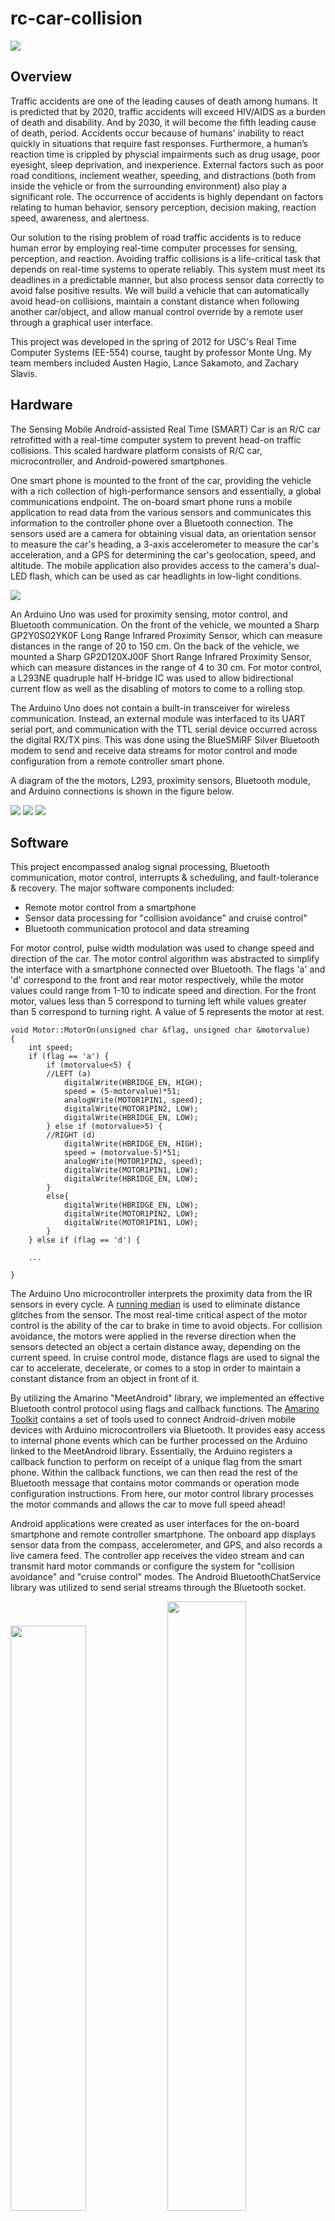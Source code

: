 rc-car-collision
================

<img src="http://niftyhedgehog.com/rc-car-collision/images/profile_view.jpg">

## Overview
Traffic accidents are one of the leading causes of death among humans. It is predicted that by 2020, traffic accidents will exceed HIV/AIDS as a burden of death and disability. And by 2030, it will become the fifth leading cause of death, period. Accidents occur because of humans' inability to react quickly in situations that require fast responses. Furthermore, a human’s reaction time is crippled by physcial impairments such as drug usage, poor eyesight, sleep deprivation, and inexperience. External factors such as poor road conditions, inclement weather, speeding, and distractions (both from inside the vehicle or from the surrounding environment) also play a significant role. The occurrence of accidents is highly dependant on factors relating to human behavior, sensory perception, decision making, reaction speed, awareness, and alertness.

Our solution to the rising problem of road traffic accidents is to reduce human error by employing real-time computer processes for sensing, perception, and reaction. Avoiding traffic collisions is a life-critical task that depends on real-time systems to operate reliably. This system must meet its deadlines in a predictable manner, but also process sensor data correctly to avoid false positive results. We will build a vehicle that can automatically avoid head-on collisions, maintain a constant distance when following another car/object, and allow manual control override by a remote user through a graphical user interface. 

This project was developed in the spring of 2012 for USC's Real Time Computer Systems (EE-554) course, taught by professor Monte Ung. My team members included Austen Hagio, Lance Sakamoto, and Zachary Slavis.


## Hardware
The Sensing Mobile Android-assisted Real Time (SMART) Car is an R/C car retrofitted with a real-time computer system to prevent head-on traffic collisions. This scaled hardware platform consists of R/C car, microcontroller, and Android-powered smartphones.

One smart phone is mounted to the front of the car, providing the vehicle with a rich collection of high-performance sensors and essentially, a global communications endpoint. The on-board smart phone runs a mobile application to read data from the various sensors and communicates this information to the controller phone over a Bluetooth connection. The sensors used are a camera for obtaining visual data, an orientation sensor to measure the car's heading, a 3-axis accelerometer to measure the car's acceleration, and a GPS for determining the car's geolocation, speed, and altitude. The mobile application also provides access to the camera's dual-LED flash, which can be used as car headlights in low-light conditions.

<img src="http://niftyhedgehog.com/rc-car-collision/images/EE554ProjectProposal.png">

An Arduino Uno was used for proximity sensing, motor control, and Bluetooth communication. On the front of the vehicle, we mounted a Sharp GP2Y0S02YK0F Long Range Infrared Proximity Sensor, which can measure distances in the range of 20 to 150 cm. On the back of the vehicle, we mounted a Sharp GP2D120XJ00F Short Range Infrared Proximity Sensor, which can measure distances in the range of 4 to 30 cm. For motor control, a L293NE quadruple half H-bridge IC was used to allow bidirectional current flow as well as the disabling of motors to come to a rolling stop.

The Arduino Uno does not contain a built-in transceiver for wireless communication. Instead, an external module was interfaced to its UART serial port, and communication with the TTL serial device occurred across the digital RX/TX pins. This was done using the BlueSMiRF Silver Bluetooth modem to send and receive data streams for motor control and mode configuration from a remote controller smart phone.  

A diagram of the the motors, L293, proximity sensors, Bluetooth module, and Arduino connections is shown in the figure below.

<img src="http://niftyhedgehog.com/rc-car-collision/images/Smart_Car_diagram.png">

<img src="http://niftyhedgehog.com/rc-car-collision/images/aerial_view.jpg">

<img src="http://niftyhedgehog.com/rc-car-collision/images/star_view.jpg">


## Software
This project encompassed analog signal processing, Bluetooth communication, motor control, interrupts & scheduling, and fault-tolerance & recovery. The major software components included: 

* Remote motor control from a smartphone
* Sensor data processing for "collision avoidance" and cruise control"
* Bluetooth communication protocol and data streaming

For motor control, pulse width modulation was used to change speed and direction of the car. The motor control algorithm was abstracted to simplify the interface with a smartphone connected over Bluetooth. The flags 'a' and 'd' correspond to the front and rear motor respectively, while the motor values could range from 1-10 to indicate speed and direction. For the front motor, values less than 5 correspond to turning left while values greater than 5 correspond to turning right. A value of 5 represents the motor at rest.

```
void Motor::MotorOn(unsigned char &flag, unsigned char &motorvalue) 
{ 
	int speed; 
	if (flag == 'a') { 
		if (motorvalue<5) { 
		//LEFT (a) 
			digitalWrite(HBRIDGE_EN, HIGH); 
			speed = (5-motorvalue)*51; 
			analogWrite(MOTOR1PIN1, speed); 
			digitalWrite(MOTOR1PIN2, LOW); 
			digitalWrite(HBRIDGE_EN, LOW); 
		} else if (motorvalue>5) { 
		//RIGHT (d) 
			digitalWrite(HBRIDGE_EN, HIGH); 
			speed = (motorvalue-5)*51; 
			analogWrite(MOTOR1PIN2, speed); 
			digitalWrite(MOTOR1PIN1, LOW); 
			digitalWrite(HBRIDGE_EN, LOW); 
		} 
		else{ 
			digitalWrite(HBRIDGE_EN, LOW);
			digitalWrite(MOTOR1PIN2, LOW);
			digitalWrite(MOTOR1PIN1, LOW);  
		} 
	} else if (flag == 'd') { 
	
	...
	
} 
```

The Arduino Uno microcontroller interprets the proximity data from the IR sensors in every cycle. A [running median](http://arduino.cc/playground/Main/RunningMedian) is used to eliminate distance glitches from the sensor. The most real-time critical aspect of the motor control is the ability of the car to brake in time to avoid objects. For collision avoidance, the motors were applied in the reverse direction when the sensors detected an object a certain distance away, depending on the current speed. In cruise control mode, distance flags are used to signal the car to accelerate, decelerate, or comes to a stop in order to maintain a constant distance from an object in front of it.

By utilizing the Amarino "MeetAndroid" library, we implemented an effective Bluetooth control protocol using flags and callback functions. The [Amarino Toolkit](http://www.amarino-toolkit.net/) contains a set of tools used to connect Android-driven mobile devices with Arduino microcontrollers via Bluetooth. It provides easy access to internal phone events which can be further processed on the Arduino linked to the MeetAndroid library. Essentially, the Arduino registers a callback function to perform on receipt of a unique flag from the smart phone. Within the callback functions, we can then read the rest of the Bluetooth message that contains motor commands or operation mode configuration instructions. From here, our motor control library processes the motor commands and allows the car to move full speed ahead!

Android applications were created as user interfaces for the on-board smartphone and remote controller smartphone. The onboard app displays sensor data from the compass, accelerometer, and GPS, and also records a live camera feed. The controller app receives the video stream and can transmit hard motor commands or configure the system for "collision avoidance" and "cruise control" modes. The Android BluetoothChatService library was utilized to send serial streams through the Bluetooth socket. 

<img src="http://niftyhedgehog.com/rc-car-collision/images/onboard_app.png" width="49%">
<img src="http://niftyhedgehog.com/rc-car-collision/images/controller_app.png" width="50%">


## Demo
<iframe width="560" height="315" src="https://www.youtube.com/embed/4o_OnwHa5dQ" frameborder="0" allowfullscreen></iframe>